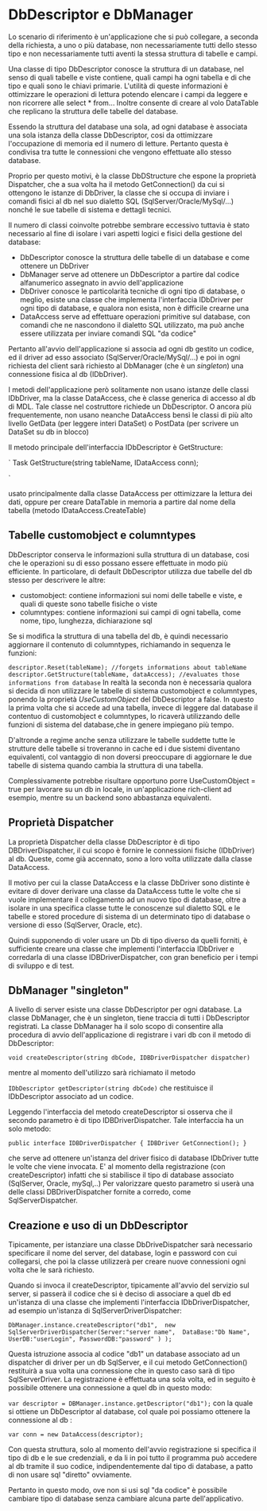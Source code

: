 ﻿# DbDescriptor e DbManager
Lo scenario di riferimento è un'applicazione che si può collegare, a seconda della richiesta, a uno o più database, non necessariamente tutti dello stesso tipo e non necessariamente tutti aventi la stessa struttura di tabelle e campi.

Una classe di tipo DbDescriptor conosce la struttura di un database, nel senso di quali tabelle e viste contiene, quali
campi ha ogni tabella e di che tipo e quali sono le chiavi primarie. L'utilità di queste informazioni è ottimizzare
le operazioni di lettura potendo elencare i campi da leggere e non ricorrere alle select * from...
Inoltre consente di creare al volo DataTable che replicano la struttura delle tabelle del database.

Essendo la struttura del database una sola, ad ogni database è associata una sola istanza della classe DbDescriptor,
cosi da ottimizzare l'occupazione di memoria ed il numero di letture. Pertanto questa è condivisa tra tutte le
connessioni che vengono effettuate allo stesso database.

Proprio per questo motivi, è la classe DbDStructure che espone la proprietà Dispatcher, che a sua volta ha il metodo GetConnection() da cui si ottengono le istanze di DbDriver, la classe che si occupa di inviare i comandi fisici al db nel suo dialetto SQL (SqlServer/Oracle/MySql/...) nonché le sue tabelle di sistema e dettagli tecnici.

Il numero di classi coinvolte potrebbe sembrare eccessivo tuttavia è stato necessario al fine di isolare i vari aspetti logici e fisici della gestione del database:

- DbDescriptor conosce la struttura delle tabelle di un database e come ottenere un DbDriver
- DbManager serve ad ottenere un DbDescriptor a partire dal codice alfanumerico assegnato in avvio dell'applicazione
- DbDriver conosce le particolarità tecniche di ogni tipo di database, o meglio, esiste una classe che implementa l'interfaccia 
  IDbDriver per ogni tipo di database, e qualora non esista, non è difficile crearne una
- DataAccess serve ad effettuare operazioni primitive sul database, con comandi che ne nascondono il dialetto SQL utilizzato, ma può anche essere
  utilizzata per inviare comandi SQL "da codice"


Pertanto all'avvio dell'applicazione si associa ad ogni db gestito un codice, ed il driver ad esso associato (SqlServer/Oracle/MySql/...) e poi in ogni richiesta del client sarà richiesto al DbManager (che è un *singleton*) una connessione fisica al db (IDbDriver).

I metodi dell'applicazione però solitamente non usano istanze delle classi IDbDriver, ma la classe DataAccess, che è classe generica di accesso al db di MDL. Tale classe nel costruttore richiede un DbDescriptor. O ancora più frequentemente, non usano neanche DataAccess bensì le classi di più alto livello GetData (per leggere interi DataSet) o PostData (per scrivere un DataSet su db in blocco)

Il metodo principale dell'interfaccia IDbDescriptor è GetStructure:

`
	Task<dbstructure> GetStructure(string tableName, IDataAccess conn);

`

usato principalmente dalla classe DataAccess per ottimizzare la lettura dei dati, oppure per creare DataTable in memoria a partire dal nome della tabella (metodo IDataAccess.CreateTable)



## Tabelle customobject e columntypes
DbDescriptor conserva le informazioni sulla struttura di un database, cosi che le operazioni su di
esso possano essere effettuate in modo più efficiente. In particolare, di default DbDescriptor utilizza due tabelle
del db stesso per descrivere le altre:

- customobject: contiene informazioni sui nomi delle tabelle e viste, e quali di queste sono tabelle fisiche 
  o viste
- columntypes: contiene informazioni sui campi di ogni tabella, come nome, tipo, lunghezza, dichiarazione sql

Se si modifica la struttura di una tabella del db, è quindi necessario aggiornare il contenuto di columntypes, richiamando in sequenza le funzioni:

`
	descriptor.Reset(tableName); //forgets informations about tableName
	descriptor.GetStructure(tableName, dataAccess); //evaluates those informations from database
`
In realtà la seconda non è necessaria qualora si decida di non utilizzare le tabelle di sistema customobject e columntypes, ponendo la proprietà *UseCustomObject* del DbDescriptor a false. In questo la prima volta che si accede ad una tabella, invece di leggere dal database il contentuo di customobject e columntypes, lo ricaverà utilizzando delle funzioni di sistema del database,che in genere impiegano più tempo.

D'altronde a regime anche senza utilizzare le tabelle suddette tutte le strutture delle tabelle si troveranno in cache ed i due sistemi diventano equivalenti, col vantaggio di non doversi preoccupare di aggiornare le due tabelle di sistema quando cambia la struttura di una tabella.

Complessivamente potrebbe risultare opportuno porre UseCustomObject = true per lavorare su un db in locale, in un'applicazione rich-client ad esempio, mentre su un backend sono abbastanza equivalenti.



## Proprietà Dispatcher
La proprietà Dispatcher della classe DbDescriptor è di tipo DBDriverDispatcher, il cui scopo è fornire le connessioni fisiche (IDbDriver) al db. Queste, come già accennato, sono a loro volta utilizzate dalla classe DataAccess. 

Il motivo per cui la classe DataAccess e la classe DbDriver sono distinte è evitare di dover derivare una classe da DataAccess tutte le volte che si vuole implementare il collegamento ad un nuovo tipo di database, oltre a isolare in una specifica classe tutte le conoscenze sul dialetto SQL e le tabelle e stored procedure di sistema di un determinato tipo di database o versione di esso (SqlServer, Oracle, etc).

Quindi supponendo di voler usare un Db di tipo diverso da quelli forniti, è sufficiente creare una classe che implementi l'interfaccia IDbDriver e corredarla di una classe IDBDriverDispatcher, con gran beneficio per i tempi di sviluppo e di test.

## DbManager "singleton"
A livello di server esiste una classe DbDescriptor per ogni database. La classe DbManager, che è un singleton, tiene 
traccia di tutti i DbDescriptor registrati.
La classe DbManager ha il solo scopo di consentire alla procedura di avvio dell'applicazione di registrare i vari db
con il metodo di DbDescriptor:

`
    void createDescriptor(string dbCode, IDBDriverDispatcher dispatcher)
`

mentre al momento dell'utilizzo sarà richiamato il metodo

`
    IDbDescriptor getDescriptor(string dbCode)
`
che restituisce il IDbDescriptor associato ad un codice.

Leggendo l'interfaccia del metodo createDescriptor si osserva che il secondo parametro è di tipo IDBDriverDispatcher. 
Tale interfaccia ha un solo metodo:

`
	public interface IDBDriverDispatcher {
			IDBDriver GetConnection();
	}
`

che serve ad ottenere un'istanza del driver fisico di database IDbDriver tutte le volte che viene invocata. E' al momento della registrazione (con createDescriptor) infatti che si stabilisce il tipo di database associato (SqlServer, Oracle, mySql,..)
Per valorizzare questo parametro si userà una delle classi DBDriverDispatcher fornite a corredo, come SqlServerDispatcher.


## Creazione e uso di un DbDescriptor
Tipicamente, per istanziare una classe DbDriveDispatcher sarà necessario specificare il nome del server, del database, login e password con cui collegarsi, che poi la classe utilizzerà per creare nuove connessioni ogni volta che le sarà richiesto.

Quando si invoca il createDescriptor, tipicamente all'avvio del servizio sul server, si passerà il codice che si è deciso di associare a quel db ed un'istanza di una classe che implementi l'interfaccia IDbDriverDispatcher, ad esempio un'istanza di  SqlServerDriverDispatcher:

`
	DbManager.instance.createDescriptor("db1", 
		new SqlServerDriverDispatcher(Server:"server name", 
									  DataBase:"Db Name",
									  UserDB:"userLogin",
									  PasswordDB:"password"
									 )
	   );
`

Questa istruzione associa al codice "db1" un database associato ad un dispatcher di driver per un db SqlServer, e il cui metodo GetConnection() restituirà a sua volta una connessione che in questo caso sarà di tipo SqlServerDriver.
La registrazione è effettuata una sola volta, ed in seguito è possibile ottenere una connessione a quel db in questo modo:

`
    var descriptor = DBManager.instance.getDescriptor("db1");
`
con la quale si ottiene un DbDescriptor al database, col quale poi possiamo ottenere la connessione al db :

`
    var conn = new DataAccess(descriptor);
`

Con questa struttura, solo al momento dell'avvio registrazione si specifica il tipo di db e le sue credenziali, e da li in poi tutto il programma può accedere al db tramite il suo codice, indipendentemente dal tipo di database, a patto di non usare sql  "diretto" ovviamente.

Pertanto in questo modo, ove non si usi sql "da codice" è possibile cambiare tipo di database senza cambiare alcuna parte dell'applicativo.




